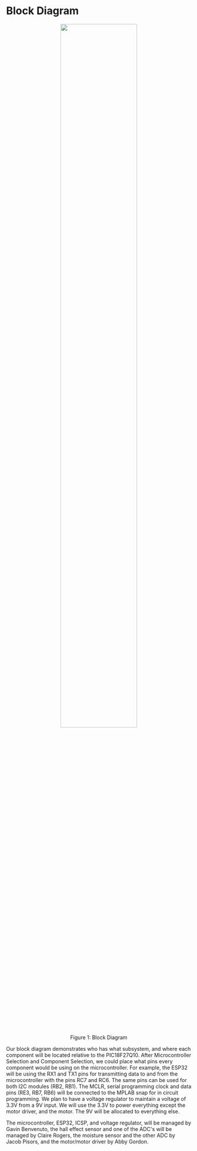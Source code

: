 # Block Diagram
<div align="center">
<figure class="image">  
<div style="text-align: center">  
<img src="https://user-images.githubusercontent.com/122958638/234701794-8344657e-43d8-4449-bb5d-bbc972b2a1ce.png" width="70%"><br>
</div>
</figure>
</div>

<p align="center">
Figure 1: Block Diagram
</p>

Our block diagram demonstrates who has what subsystem, and where each component will be located relative to the PIC18F27Q10. After Microcontroller Selection and Component Selection, we could place what pins every component would be using on the microcontroller. For example, the ESP32 will be using the RX1 and TX1 pins for transmitting data to and from the microcontroller with the pins RC7 and RC6. The same pins can be used for both I2C modules (RB2, RB1). The MCLR, serial programming clock and data pins (RE3, RB7, RB6) will be connected to the MPLAB snap for in circuit programming. We plan to have a voltage regulator to maintain a voltage of 3.3V from a 9V input. We will use the 3.3V to power everything except the motor driver, and the motor. The 9V will be allocated to everything else. 
  
The microcontroller, ESP32, ICSP, and voltage regulator, will be managed by Gavin Benvenuto, the hall effect sensor and one of the ADC's will be managed by Claire Rogers, the moisture sensor and the other ADC by Jacob Pisors, and the motor/motor driver by Abby Gordon.
